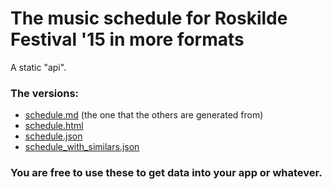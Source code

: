 # The music schedule for Roskilde Festival '15 in more formats

A static "api".

### The versions:

* [schedule.md](https://cdn.rawgit.com/mikker/rf15-schedule/master/schedule.md) (the one that the others are generated from)
* [schedule.html](https://cdn.rawgit.com/mikker/rf15-schedule/master/schedule.html)
* [schedule.json](https://cdn.rawgit.com/mikker/rf15-schedule/master/schedule.json)
* [schedule_with_similars.json](https://cdn.rawgit.com/mikker/rf15-schedule/master/schedule_with_similars.json)

### You are free to use these to get data into your app or whatever.

